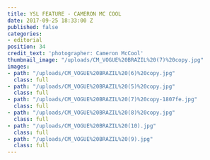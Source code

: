 ```yaml
---
title: YSL FEATURE - CAMERON MC COOL
date: 2017-09-25 18:33:00 Z
published: false
categories:
- editorial
position: 34
credit_text: 'photographer: Cameron McCool'
thumbnail_image: "/uploads/CM_VOGUE%20BRAZIL%20(7)%20copy.jpg"
images:
- path: "/uploads/CM_VOGUE%20BRAZIL%20(6)%20copy.jpg"
  class: full
- path: "/uploads/CM_VOGUE%20BRAZIL%20(5)%20copy.jpg"
  class: full
- path: "/uploads/CM_VOGUE%20BRAZIL%20(7)%20copy-1807fe.jpg"
  class: full
- path: "/uploads/CM_VOGUE%20BRAZIL%20(8)%20copy.jpg"
  class: full
- path: "/uploads/CM_VOGUE%20BRAZIL%20(10).jpg"
  class: full
- path: "/uploads/CM_VOGUE%20BRAZIL%20(9).jpg"
  class: full
---
```


